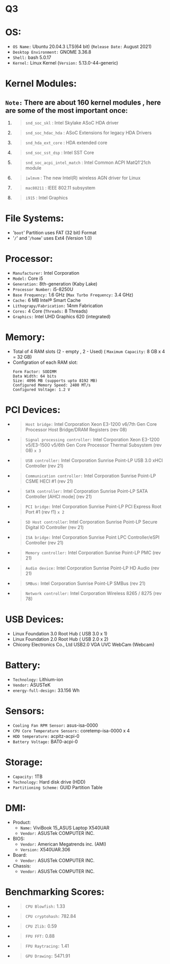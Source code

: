 # Q3
# OS:
* `OS Name:` Ubuntu 20.04.3 LTS(64 bit) (`Release Date:` August 2021)
* `Desktop Environment:` GNOME 3.36.8
* `Shell:` bash 5.0.17
* `Kernel:` Linux Kernel (`Version:` 5.13.0-44-generic)

# Kernel Modules:
## `Note:` There are about 160 kernel modules , here are some of the most important once:
1. > `snd_soc_skl`		: Intel Skylake ASoC HDA driver
1. > `snd_soc_hdac_hda`		: ASoC Extensions for legacy HDA Drivers
1. > `snd_hda_ext_core`		: HDA extended core
1. > `snd_soc_sst_dsp`		: Intel SST Core
1. > `snd_soc_acpi_intel_match`		: Intel Common ACPI MatQ1'21ch module
1. > `iwlmvm`		: The new Intel(R) wireless AGN driver for Linux
1. > `mac80211`		: IEEE 802.11 subsystem
1. > `i915`		: Intel Graphics

# File Systems:
* '`boot`' Partition uses FAT (32 bit) Format
* '`/`' and '`/home`' uses Ext4 (Version 1.0)

# Processor:
* `Manufacturer:` Intel Corporation
* `Model:` Core i5
* `Generation:` 8th-generation (Kaby Lake)
* `Processor Number:` i5-8250U
* `Base Frequency:` 1.6 GHz (`Max Turbo Frequency:` 3.4 GHz)
* `Cache:` 6 MB Intel® Smart Cache
* `Lithograpy/Fabrication:` 14nm Fabrication
* `Cores:` 4 Core (`Threads:` 8 Threads)
* `Graphics:` Intel UHD Graphics 620 (integrated)

# Memory:
* Total of 4 RAM slots (2 - empty , 2 - Used) ( `Maximum Capacity:` 8 GB x 4 = 32 GB)
* Configration of each RAM slot:
    ``` 
    Form Factor: SODIMM
    Data Width: 64 bits
	Size: 4096 MB (supports upto 8192 MB)
    Configured Memory Speed: 2400 MT/s
    Configured Voltage: 1.2 V
    ```

# PCI Devices:
* > `Host bridge:` Intel Corporation Xeon E3-1200 v6/7th Gen Core Processor Host Bridge/DRAM Registers (rev 08)
* > `Signal processing controller:` Intel Corporation Xeon E3-1200 v5/E3-1500 v5/6th Gen Core Processor Thermal Subsystem (rev 08)       `x 3`
* > `USB controller:` Intel Corporation Sunrise Point-LP USB 3.0 xHCI Controller (rev 21)
* > `Communication controller:` Intel Corporation Sunrise Point-LP CSME HECI #1 (rev 21)
* > `SATA controller:` Intel Corporation Sunrise Point-LP SATA Controller [AHCI mode] (rev 21)
* > `PCI bridge:` Intel Corporation Sunrise Point-LP PCI Express Root Port #1 (rev f1) `x 2`
* > `SD Host controller`: Intel Corporation Sunrise Point-LP Secure Digital IO Controller (rev 21)
* > `ISA bridge:` Intel Corporation Sunrise Point LPC Controller/eSPI Controller (rev 21)
* > `Memory controller:` Intel Corporation Sunrise Point-LP PMC (rev 21)
* > `Audio device:` Intel Corporation Sunrise Point-LP HD Audio (rev 21)
* > `SMBus:` Intel Corporation Sunrise Point-LP SMBus (rev 21)
* > `Network controller:` Intel Corporation Wireless 8265 / 8275 (rev 78)

# USB Devices:
* Linux Foundation 3.0 Root Hub ( USB 3.0 x 1)
* Linux Foundation 2.0 Root Hub ( USB 2.0 x 2)
* Chicony Electronics Co., Ltd USB2.0 VGA UVC WebCam (Webcam)

# Battery:
* `Technology:` Lithium-ion
* `Vendor:` ASUSTeK
* `energy-full-design:` 33.156 Wh

# Sensors:
* `Cooling Fan RPM Sensor:` asus-isa-0000
* `CPU Core Temperature Sensors:` coretemp-isa-0000 x 4
* `HDD temperature:` acpitz-acpi-0
* `Battery Voltage:` BAT0-acpi-0

# Storage:
* `Capacity:` 1TB
* `Technology:` Hard disk drive (HDD)
* `Partitioning Scheme:` GUID Partition Table

# DMI:
* Product:
    * `Name:` ViviBook 15_ASUS Laptop X540UAR
    * `Vendor:` ASUSTek COMPUTER INC.
* BIOS:
    * `Vendor:` American Megatrends inc. (AMI)
    * `Version:` X540UAR.306
* Board:
    * `Vendor:` ASUSTek COMPUTER INC.
* Chassis:
    * `Vendor:` ASUSTek COMPUTER INC.

# Benchmarking Scores:
* > `CPU Blowfish:` 1.33
* > `CPU cryptohash:` 782.84
* > `CPU Zlib:` 0.59
* > `FPU FFT:`  0.88
* > `FPU Raytracing:` 1.41 
* > `GPU Drawing:` 5471.91